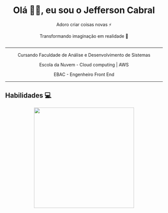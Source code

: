 <h1 align="center"> Olá 👋🏻, eu sou o Jefferson Cabral </br> 
</h1>
<p align="center">Adoro criar coisas novas ⚡</p>
<p align="center">Transformando imaginação em realidade 🚀</p>
<p align="center">
  <a href="#" target="_blank"><img alt="" src="https://img.shields.io/badge/Portfolio-000?logo=vercel&logoColor=yellow&style=for-the-badge" style="vertical-align:center" /></a>
</p>

<hr/>
<p align="center">Cursando Faculdade de Análise e Desenvolvimento de Sistemas</p>
<p align="center">Escola da Nuvem - Cloud computing | AWS</p>
<p align="center">EBAC - Engenheiro Front End</p>
<hr/>

## Habilidades 💻



<p align="center">
  <a href="https://skillicons.dev">
    <img width='320' src="https://skillicons.dev/icons?i=html,css,sass,js,typescript,py,aws" />
  </a>
</p>






